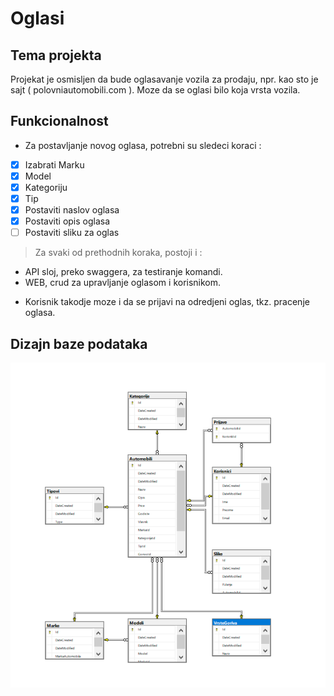 # Oglasi

## Tema projekta

Projekat je osmisljen da bude oglasavanje vozila za prodaju, npr. kao sto je sajt ( polovniautomobili.com ). Moze da se oglasi bilo koja vrsta vozila.

## Funkcionalnost

* Za postavljanje novog oglasa, potrebni su sledeci koraci :

- [x] Izabrati Marku
- [x] Model
- [x] Kategoriju
- [x] Tip 
- [x] Postaviti naslov oglasa
- [x] Postaviti opis oglasa
- [ ] Postaviti sliku za oglas

> Za svaki od prethodnih koraka, postoji i :

- API sloj, preko swaggera, za testiranje komandi.
- WEB, crud za upravljanje oglasom i korisnikom.

* Korisnik takodje moze i da se prijavi na odredjeni oglas, tkz. pracenje oglasa.

## Dizajn baze podataka

![baza](dijagram.png)
